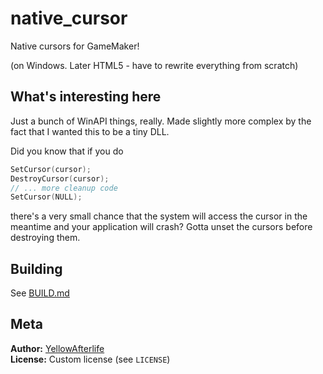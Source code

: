 # native_cursor

Native cursors for GameMaker!

(on Windows. Later HTML5 - have to rewrite everything from scratch)

## What's interesting here

Just a bunch of WinAPI things, really. Made slightly more complex by the fact that I wanted this to be a tiny DLL.

Did you know that if you do
```cpp
SetCursor(cursor);
DestroyCursor(cursor);
// ... more cleanup code 
SetCursor(NULL);
```
there's a very small chance that the system will access the cursor in the meantime and your application will crash?
Gotta unset the cursors before destroying them.

## Building

See [BUILD.md](BUILD.md)

## Meta

**Author:** [YellowAfterlife](https://github.com/YellowAfterlife)  
**License:** Custom license (see `LICENSE`)
